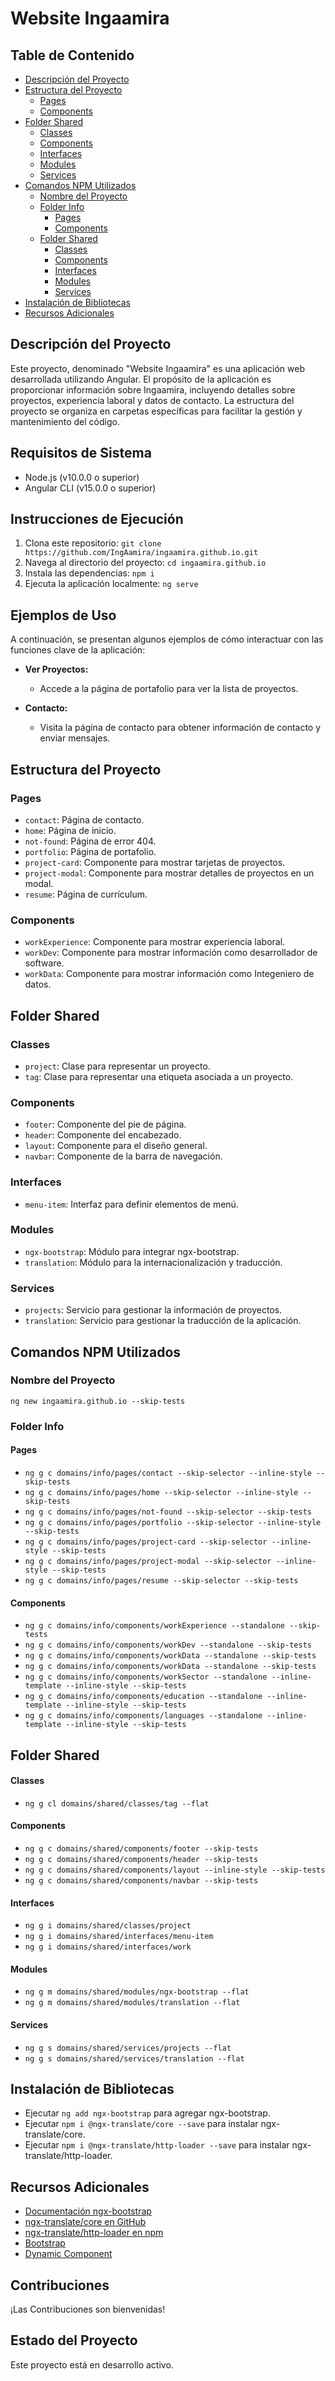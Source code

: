# Website Ingaamira

## Table de Contenido

- [Descripción del Proyecto](#descripción-del-proyecto)
- [Estructura del Proyecto](#estructura-del-proyecto)
  - [Pages](#pages)
  - [Components](#components)
- [Folder Shared](#folder-shared)
  - [Classes](#classes)
  - [Components](#components-1)
  - [Interfaces](#interfaces)
  - [Modules](#modules)
  - [Services](#services)
- [Comandos NPM Utilizados](#comandos-npm-utilizados)
  - [Nombre del Proyecto](#nombre-del-proyecto)
  - [Folder Info](#folder-info)
    - [Pages](#pages-1)
    - [Components](#components-2)
  - [Folder Shared](#folder-shared-1)
    - [Classes](#classes-1)
    - [Components](#components-3)
    - [Interfaces](#interfaces-1)
    - [Modules](#modules-1)
    - [Services](#services-1)
- [Instalación de Bibliotecas](#instalación-de-bibliotecas)
- [Recursos Adicionales](#recursos-adicionales)

## Descripción del Proyecto
Este proyecto, denominado "Website Ingaamira" es una aplicación web desarrollada utilizando Angular. El propósito de la aplicación es proporcionar información sobre Ingaamira, incluyendo detalles sobre proyectos, experiencia laboral y datos de contacto. La estructura del proyecto se organiza en carpetas específicas para facilitar la gestión y mantenimiento del código.

## Requisitos de Sistema
- Node.js (v10.0.0 o superior)
- Angular CLI (v15.0.0 o superior)

## Instrucciones de Ejecución
1. Clona este repositorio: `git clone https://github.com/IngAamira/ingaamira.github.io.git`
2. Navega al directorio del proyecto: `cd ingaamira.github.io`
3. Instala las dependencias: `npm i`
4. Ejecuta la aplicación localmente: `ng serve`

## Ejemplos de Uso
A continuación, se presentan algunos ejemplos de cómo interactuar con las funciones clave de la aplicación:

- **Ver Proyectos:**
  - Accede a la página de portafolio para ver la lista de proyectos.

- **Contacto:**
  - Visita la página de contacto para obtener información de contacto y enviar mensajes.

## Estructura del Proyecto

### Pages
- `contact`: Página de contacto.
- `home`: Página de inicio.
- `not-found`: Página de error 404.
- `portfolio`: Página de portafolio.
- `project-card`: Componente para mostrar tarjetas de proyectos.
- `project-modal`: Componente para mostrar detalles de proyectos en un modal.
- `resume`: Página de currículum.

### Components
- `workExperience`: Componente para mostrar experiencia laboral.
- `workDev`: Componente para mostrar información como desarrollador de software.
- `workData`: Componente para mostrar información como Integeniero de datos.

## Folder Shared

### Classes
- `project`: Clase para representar un proyecto.
- `tag`: Clase para representar una etiqueta asociada a un proyecto.

### Components
- `footer`: Componente del pie de página.
- `header`: Componente del encabezado.
- `layout`: Componente para el diseño general.
- `navbar`: Componente de la barra de navegación.

### Interfaces
- `menu-item`: Interfaz para definir elementos de menú.

### Modules
- `ngx-bootstrap`: Módulo para integrar ngx-bootstrap.
- `translation`: Módulo para la internacionalización y traducción.

### Services
- `projects`: Servicio para gestionar la información de proyectos.
- `translation`: Servicio para gestionar la traducción de la aplicación.

## Comandos NPM Utilizados

### Nombre del Proyecto
`ng new ingaamira.github.io --skip-tests`

### Folder Info

#### Pages
- `ng g c domains/info/pages/contact --skip-selector --inline-style --skip-tests`
- `ng g c domains/info/pages/home --skip-selector --inline-style --skip-tests`
- `ng g c domains/info/pages/not-found --skip-selector --skip-tests`
- `ng g c domains/info/pages/portfolio --skip-selector --inline-style --skip-tests`
- `ng g c domains/info/pages/project-card --skip-selector --inline-style --skip-tests`
- `ng g c domains/info/pages/project-modal --skip-selector --inline-style --skip-tests`
- `ng g c domains/info/pages/resume --skip-selector --skip-tests`

#### Components
- `ng g c domains/info/components/workExperience --standalone --skip-tests`
- `ng g c domains/info/components/workDev --standalone --skip-tests`
- `ng g c domains/info/components/workData --standalone --skip-tests`
- `ng g c domains/info/components/workData --standalone --skip-tests`
- `ng g c domains/info/components/workSector --standalone --inline-template --inline-style --skip-tests`
- `ng g c domains/info/components/education --standalone --inline-template --inline-style --skip-tests`
- `ng g c domains/info/components/languages --standalone --inline-template --inline-style --skip-tests`

## Folder Shared

#### Classes
- `ng g cl domains/shared/classes/tag --flat`

#### Components
- `ng g c domains/shared/components/footer --skip-tests`
- `ng g c domains/shared/components/header --skip-tests`
- `ng g c domains/shared/components/layout --inline-style --skip-tests`
- `ng g c domains/shared/components/navbar --skip-tests`

#### Interfaces
- `ng g i domains/shared/classes/project`
- `ng g i domains/shared/interfaces/menu-item`
- `ng g i domains/shared/interfaces/work`

#### Modules
- `ng g m domains/shared/modules/ngx-bootstrap --flat`
- `ng g m domains/shared/modules/translation --flat`

#### Services
- `ng g s domains/shared/services/projects --flat`
- `ng g s domains/shared/services/translation --flat`

## Instalación de Bibliotecas
- Ejecutar `ng add ngx-bootstrap` para agregar ngx-bootstrap.
- Ejecutar `npm i @ngx-translate/core --save` para instalar ngx-translate/core.
- Ejecutar `npm i @ngx-translate/http-loader --save` para instalar ngx-translate/http-loader.

## Recursos Adicionales
- [Documentación ngx-bootstrap](https://valor-software.com/ngx-bootstrap/#/documentation)
- [ngx-translate/core en GitHub](https://github.com/ngx-translate/core)
- [ngx-translate/http-loader en npm](https://www.npmjs.com/package/@ngx-translate/http-loader)
- [Bootstrap](https://getbootstrap.com/)
- [Dynamic Component](https://github.com/funOfheuristic/dynamic-component/blob/main/src/app/dynamic-wrapper/dynamic-wrapper.component.html)

## Contribuciones
¡Las Contribuciones son bienvenidas!

## Estado del Proyecto
Este proyecto está en desarrollo activo.
